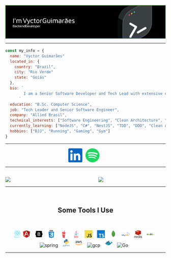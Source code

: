 <img align="center" alt="Vyctor's LinkedIN" src="assets/github-header-image.png" />
<hr/>

```js
const my_info = {
  name: "Vyctor Guimarães"
  located_in: {
    country: "Brazil",
    city: "Rio Verde"
    state: "Goiás"
  },
  bio: `
        I am a Senior Software Developer and Tech Lead with extensive experience in Node.js, Golang, and various databases, including relational and non-relational ones. I specialize in using frameworks such as NestJS and Express to build scalable, performant systems. I am well-versed in TypeScript and JavaScript and have worked with a wide range of technologies, including Firebase, MySQL, MongoDB, and PostgreSQL.
      `
  education: "B.Sc. Computer Science",
  job: "Tech Leader and Senior Software Engineer",
  company: "Allied Brasil",
  technical_interests: ["Software Engineering", "Clean Architecture", "Clean Code", "Web Development", "Mobile Development", "Back-end development", "Artificial Intelligence", "Block Chain", "Algorithms and Data Structures", "Distributed Computing"]
  currently_learning: ["NodeJS", "C#", "NestJS", "TDD", "DDD", "Clean Architecture", "Elixir", "Go"],
  hobbies: ["BJJ", "Running", "Gaming", "Gym"]
}
```

<hr>

<div style="display:flex; max-width:100%; align-items: center; justify-content: center;" align="center">
  <a style="padding-right: 10px" href="https://www.linkedin.com/in/vyctorguimaraes/">
    <img align="center" alt="Vyctor's LinkedIN" width="44px" src="assets/linkedin.svg" />
  </a>

  <a style="padding-right: 10px" href="https://open.spotify.com/user/12166662682">
    <img align="center" alt="Vyctor's Spotify" width="44px" src="assets/spotify.svg" />
  </a>
</div>

<hr>
<br>

<div style="display:flex; width:100%; align-items: center; justify-content: center;" align="center">
  <img src="https://github-readme-stats.vercel.app/api?username=vyctor&show_icons=true&theme=merko&include_all_commits=true&count_private=true%22" width="460px">

  <img src="https://github-readme-stats.vercel.app/api/top-langs/?username=vyctor&layout=compact&langs_count=7&theme=merko" width="335px">
</div>

<hr>

<h2 style="display:flex; width:100%; align-items: center; justify-content: center; padding:32px 0" align="center">Some Tools I Use</h2>
<p align="center">
<img   src="https://raw.githubusercontent.com/devicons/devicon/master/icons/react/react-original-wordmark.svg" alt="react" width="25" height="25" />
<img style="padding-right: 10px" src="https://raw.githubusercontent.com/devicons/devicon/master/icons/angularjs/angularjs-original.svg" alt="angular-js" width="25" height="25" />
<img style="padding-right: 10px" src="https://raw.githubusercontent.com/devicons/devicon/master/icons/bootstrap/bootstrap-plain.svg" alt="bootstrap" width="25" height="25" />
<img style="padding-right: 10px" src="https://raw.githubusercontent.com/devicons/devicon/master/icons/css3/css3-original-wordmark.svg" alt="css3" width="25" height="25" />
<img style="padding-right: 10px" src="https://raw.githubusercontent.com/devicons/devicon/master/icons/gulp/gulp-plain.svg" alt="gulp" width="25" height="25" />
<img style="padding-right: 10px" src="https://raw.githubusercontent.com/devicons/devicon/master/icons/java/java-original-wordmark.svg" alt="java" width="25" height="25" />
<img style="padding-right: 10px" src="https://raw.githubusercontent.com/devicons/devicon/master/icons/javascript/javascript-original.svg" alt="javascript" width="25" height="25" />
<img style="padding-right: 10px" src="https://raw.githubusercontent.com/devicons/devicon/master/icons/typescript/typescript-original.svg" alt="typescript" width="25" height="25" />
<img style="padding-right: 10px"src="https://raw.githubusercontent.com/devicons/devicon/master/icons/mongodb/mongodb-original.svg" alt="mongodb" width="25" height="25" />
<img style="padding-right: 10px" src="https://raw.githubusercontent.com/devicons/devicon/master/icons/mysql/mysql-original-wordmark.svg" alt="mysql" width="25" height="25" />
<img style="padding-right: 10px" src="https://raw.githubusercontent.com/devicons/devicon/master/icons/redis/redis-original-wordmark.svg" alt="redis" width="25" height="25" />
<img style="padding-right: 10px" src="https://raw.githubusercontent.com/devicons/devicon/master/icons/nodejs/nodejs-original-wordmark.svg" alt="nodejs" width="25" height="25" />
<img style="padding-right: 10px" src="https://www.vectorlogo.zone/logos/springio/springio-icon.svg" alt="spring" width="25" height="25" />
<img style="padding-right: 10px" src="https://raw.githubusercontent.com/devicons/devicon/master/icons/python/python-original-wordmark.svg" alt="python" width="25" height="25" />
<img style="padding-right: 10px" src="https://raw.githubusercontent.com/github/explore/80688e429a7d4ef2fca1e82350fe8e3517d3494d/topics/aws/aws.png" alt="aws" width="25" height="25" />
<img style="padding-right: 10px" src="https://www.vectorlogo.zone/logos/google_cloud/google_cloud-icon.svg" alt="gcp" width="25" height="25" />
<img style="padding-right: 10px" src="https://raw.githubusercontent.com/devicons/devicon/master/icons/docker/docker-original.svg" alt="Docker" width="25" height="25" />
<img style="padding-right: 10px" src="https://cdn.jsdelivr.net/gh/devicons/devicon/icons/go/go-original.svg" alt="Go" width="25" height="25" />
</p>
<hr>
